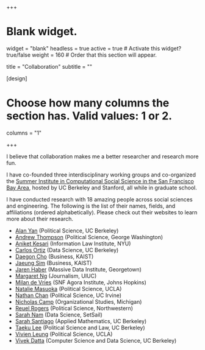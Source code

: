 +++
# Blank widget.
widget = "blank"
headless = true
active = true  # Activate this widget? true/false
weight = 160  # Order that this section will appear.

title = "Collaboration"
subtitle = ""

[design]
  # Choose how many columns the section has. Valid values: 1 or 2.
  columns = "1"

+++

I believe that collaboration makes me a better researcher and research more fun.

I have co-founded three interdisciplinary working groups and co-organized the [Summer Institute in Computational Social Science in the San Francisco Bay Area](https://sicss.io/2020/bay_area/), hosted by UC Berkeley and Stanford, all while in graduate school.

I have conducted research with 18 amazing people across social sciences and engineering. The following is the list of their names, fields, and affiliations (ordered alphabetically). Please check out their websites to learn more about their research. 

* [Alan Yan](https://polisci.berkeley.edu/people/person/alan-yan) (Political Science, UC Berkeley)
* [Andrew Thompson](https://sites.northwestern.edu/athompson/) (Political Science, George Washington)
* [Aniket Kesari](https://akesari12.github.io/) (Information Law Institute, NYU)
* [Carlos Ortiz](https://www.linkedin.com/in/carlosortizdev) (Data Science, UC Berkeley)
* [Daegon Cho](https://www.business.kaist.edu/faculty/dgcho) (Business, KAIST)
* [Jaeung Sim](https://sites.google.com/view/jaeungsim) (Business, KAIST)
* [Jaren Haber](https://www.jarenhaber.com/) (Massive Data Institute, Georgetown)
* [Margaret Ng](https://media.illinois.edu/margaret-yee-man-ng) (Journalism, UIUC)
* [Milan de Vries](https://www.linkedin.com/in/milan-de-vries-567b7376) (SNF Agora Institute, Johns Hopkins)
* [Natalie Masuoka](https://polisci.ucla.edu/person/natalie-masuoka/) (Political Science, UCLA)
* [Nathan Chan](https://scholar.google.com/citations?user=3NKNlWwAAAAJ&hl=en) (Political Science, UC Irvine)
* [Nicholas Camp](https://lsa.umich.edu/orgstudies/people/faculty/npcamp.html) (Organizational Studies, Michigan)
* [Reuel Rogers](https://polisci.northwestern.edu/people/core-faculty/reuel-rogers.html) (Political Science, Northwestern)
* [Sarah Nam](https://www.linkedin.com/in/sarah-nam) (Data Science, SetSail)
* [Sarah Santiago](https://www.linkedin.com/in/sarahnsantiago) (Applied Mathematics, UC Berkeley)
* [Taeku Lee](https://polisci.berkeley.edu/people/person/taeku-lee) (Political Science and Law, UC Berkeley)
* [Vivien Leung](https://sites.google.com/view/vivienleung/home) (Political Science, UCLA)
* [Vivek Datta](https://www.linkedin.com/in/vivek-datta) (Computer Science and Data Science, UC Berkeley)
